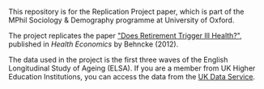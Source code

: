 This repository is for the Replication Project paper, which is part of the MPhil Sociology & Demography programme at University of Oxford.

The project replicates the paper ["Does Retirement Trigger Ill Health?"](https://onlinelibrary.wiley.com/doi/abs/10.1002/hec.1712), published in *Health Economics* by Behncke (2012).

The data used in the project is the first three waves of the English Longitudinal Study of Ageing (ELSA). If you are a member from UK Higher Education Institutions, you can access the data from the [UK Data Service](https://beta.ukdataservice.ac.uk/datacatalogue/studies/study?id=5050).
